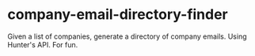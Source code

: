 # company-email-directory-finder

Given a list of companies, generate a directory of company emails. Using Hunter's API. For fun.
